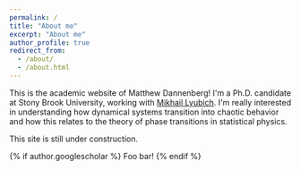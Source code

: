```yaml
---
permalink: /
title: "About me"
excerpt: "About me"
author_profile: true
redirect_from: 
  - /about/
  - /about.html
---
```


This is the academic website of Matthew Dannenberg!  I'm a Ph.D. candidate at Stony Brook University, working with [Mikhail Lyubich](https://math.stonybrook.edu/mlyubich).  I'm really interested in understanding how dynamical systems transition into chaotic behavior and how this relates to the theory of phase transitions in statistical physics.

This site is still under construction.

{% if author.googlescholar %}
	Foo bar!
{% endif %}